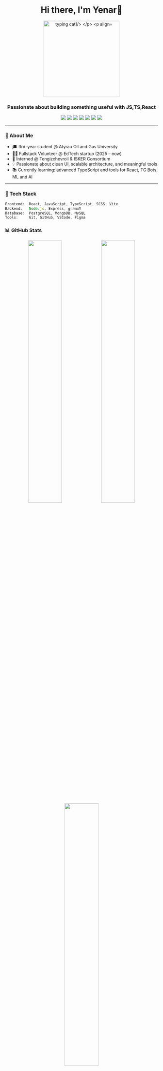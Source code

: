 
<h1 align="center">Hi there, I'm Yenar👋</h1>

<p align="center">
  <img src="https://media.giphy.com/media/v1.Y2lkPTc5MGI3NjExb2E0ZWhkYnp2aDhiMjFjd2V1bTkxMGh1bTlibmljZTZucjNkdDZzayZlcD12MV9naWZzX3NlYXJjaCZjdD1n/ule4vhcY1xEKQ/giphy.gif" width="250" alt="typing cat]/>
</p>
    
<p align="center"><br /></p>

<h3 align="center">Passionate about building something useful with JS,TS,React</h3>

<p align="center">
  <img src="https://img.shields.io/badge/Frontend-JavaScript-yellow?style=for-the-badge&logo=javascript&logoColor=yellow"/>
  <img src="https://img.shields.io/badge/Frontend-React-blue?style=for-the-badge&logo=react"/>
  <img src="https://img.shields.io/badge/Frontend-TypeScript-blue?style=for-the-badge&logo=typescript&logoColor=blue"/>
  <img src="https://img.shields.io/badge/Backend-Node.js-green?style=for-the-badge&logo=nodedotjs&logoColor=green"/>
  <img src="https://img.shields.io/badge/Database-PostgreSQL-336791?style=for-the-badge&logo=postgresql&logoColor=336791"/>
  <img src="https://img.shields.io/badge/Database-MongoDB-green?style=for-the-badge&logo=mongodb&logoColor=green"/>
  <img src="https://img.shields.io/badge/Version Control-Git-orange?style=for-the-badge&logo=git&logoColor=orange"/>
</p>

---

### 🧠 About Me

- 🎓 3rd-year student @ Atyrau Oil and Gas University  
- 🧑‍💻 Fullstack Volunteer @ EdTech startup (2025 – now)  
- 💼 Interned @ Tengizchevroil & ISKER Consortium  
- 💡 Passionate about clean UI, scalable architecture, and meaningful tools  
- 📚 Currently learning: advanced TypeScript and tools for React, TG Bots, ML and AI

---

### 🔧 Tech Stack

```js
Frontend:  React, JavaScript, TypeScript, SCSS, Vite  
Backend:   Node.js, Express, grammY  
Database:  PostgreSQL, MongoDB, MySQL  
Tools:     Git, GitHub, VSCode, Figma
```

### 📊 GitHub Stats
<p align="center"> <img src="https://github-readme-stats.vercel.app/api?username=someonewhaterever&show_icons=true&theme=tokyonight" width="47%" /> <img src="https://github-readme-streak-stats.herokuapp.com/?user=someonewhatereve&theme=tokyonight" width="47%" /> </p> <p align="center"> <img src="https://github-readme-stats.vercel.app/api/top-langs/?username=someonewhaterever&layout=compact&theme=tokyonight" width="47%" /> </p>

### 📫 Connect with Me
<p align="center"> <a href="mailto:yernar.jaqsylyq@gmail.com"><img src="https://img.shields.io/badge/Gmail-D14836?style=for-the-badge&logo=gmail&logoColor=white"/></a> <a href="https://t.me/someonewhatever"><img src="https://img.shields.io/badge/Telegram-2CA5E0?style=for-the-badge&logo=telegram&logoColor=blue"/></a> <a href="https://linkedin.com/in/yernar-jaqsylyq"><img src="https://img.shields.io/badge/LinkedIn-0077B5?style=for-the-badge&logo=linkedin&logoColor=white"/></a> </p>
<p align="center"> <i>“Building the future, one commit at a time.”</i> 🚀 </p>
